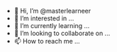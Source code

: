 - 👋 Hi, I’m @masterlearneer
- 👀 I’m interested in ...
- 🌱 I’m currently learning ...
- 💞️ I’m looking to collaborate on ...
- 📫 How to reach me ...

<!---
masterlearneer/masterlearneer is a ✨ special ✨ repository because its `README.md` (this file) appears on your GitHub profile.
You can click the Preview link to take a look at your changes.
--->
